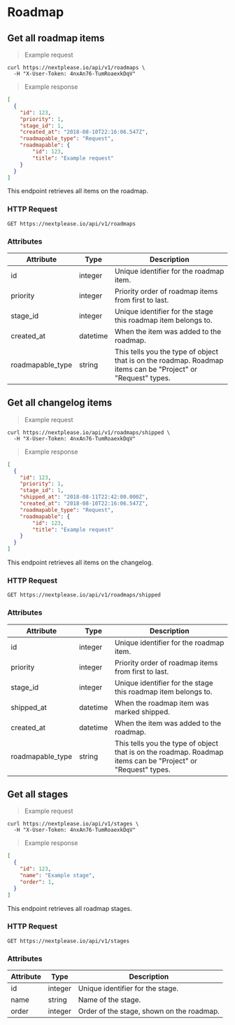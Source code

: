 # Roadmap

## Get all roadmap items

> Example request

```shell
curl https://nextplease.io/api/v1/roadmaps \
  -H "X-User-Token: 4nxAn76-TumRoaexkDqV"
```

> Example response

```json
[
  {
    "id": 123,
    "priority": 1,
    "stage_id": 1,
    "created_at": "2018-08-10T22:16:06.547Z",
    "roadmapable_type": "Request",
    "roadmapable": {
        "id": 123,
        "title": "Example request"
    }
  }
]
```

This endpoint retrieves all items on the roadmap.

### HTTP Request

`GET https://nextplease.io/api/v1/roadmaps`

### Attributes

Attribute | Type | Description
--------- | ------- | -----------
id | integer | Unique identifier for the roadmap item.
priority | integer | Priority order of roadmap items from first to last.
stage_id | integer | Unique identifier for the stage this roadmap item belongs to.
created_at | datetime | When the item was added to the roadmap.
roadmapable_type | string | This tells you the type of object that is on the roadmap. Roadmap items can be "Project" or "Request" types.

## Get all changelog items

> Example request

```shell
curl https://nextplease.io/api/v1/roadmaps/shipped \
  -H "X-User-Token: 4nxAn76-TumRoaexkDqV"
```

> Example response

```json
[
  {
    "id": 123,
    "priority": 1,
    "stage_id": 1,
    "shipped_at": "2018-08-11T22:42:00.000Z",
    "created_at": "2018-08-10T22:16:06.547Z",
    "roadmapable_type": "Request",
    "roadmapable": {
        "id": 123,
        "title": "Example request"
    }
  }
]
```

This endpoint retrieves all items on the changelog.

### HTTP Request

`GET https://nextplease.io/api/v1/roadmaps/shipped`

### Attributes

Attribute | Type | Description
--------- | ------- | -----------
id | integer | Unique identifier for the roadmap item.
priority | integer | Priority order of roadmap items from first to last.
stage_id | integer | Unique identifier for the stage this roadmap item belongs to.
shipped_at | datetime | When the roadmap item was marked shipped.
created_at | datetime | When the item was added to the roadmap.
roadmapable_type | string | This tells you the type of object that is on the roadmap. Roadmap items can be "Project" or "Request" types.

## Get all stages

> Example request

```shell
curl https://nextplease.io/api/v1/stages \
  -H "X-User-Token: 4nxAn76-TumRoaexkDqV"
```

> Example response

```json
[
  {
    "id": 123,
    "name": "Example stage",
    "order": 1,
  }
]
```

This endpoint retrieves all roadmap stages.

### HTTP Request

`GET https://nextplease.io/api/v1/stages`

### Attributes

Attribute | Type | Description
--------- | ------- | -----------
id | integer | Unique identifier for the stage.
name | string | Name of the stage.
order | integer | Order of the stage, shown on the roadmap.
